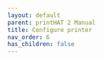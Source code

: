 ```yaml
---
layout: default
parent: printHAT 2 Manual
title: Configure printer
nav_order: 6
has_children: false
---
```

